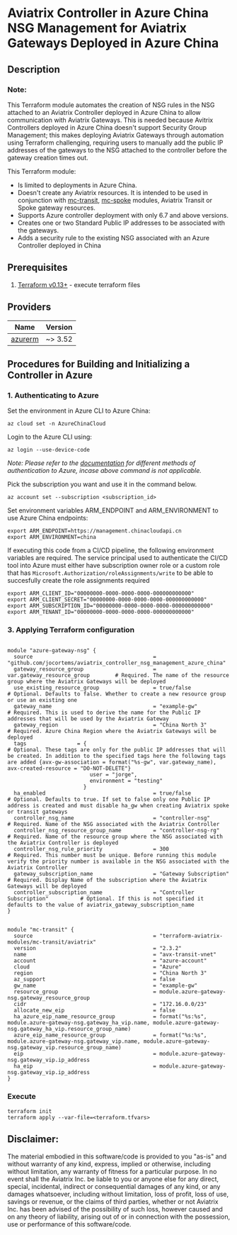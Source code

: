# Aviatrix Controller in Azure China NSG Management for Aviatrix Gateways Deployed in Azure China

## Description

### Note:

This Terraform module automates the creation of NSG rules in the NSG attached to an Aviatrix Controller deployed in Azure China to allow communication with Aviatrix Gateways. This is needed because Avitrix Controllers deployed in Azure China doesn't support Security Group Management; this makes deploying Aviatrix Gateways through automation using Terraform challenging, requiring users to manually add the public IP addresses of the gateways to the NSG attached to the controller before the gateway creation times out.

This Terraform module:

- Is limited to deployments in Azure China.
- Doesn't create any Aviatrix resources. It is intended to be used in conjunction with [mc-transit](https://registry.terraform.io/modules/terraform-aviatrix-modules/mc-transit/aviatrix/latest), [mc-spoke](https://registry.terraform.io/modules/terraform-aviatrix-modules/mc-spoke/aviatrix/latest) modules, Aviatrix Transit or Spoke gateway resources.
- Supports Azure controller deployment with only 6.7 and above versions.
- Creates one or two Standard Public IP addresses to be associated with the gateways.
- Adds a security rule to the existing NSG associated with an Azure Controller deployed in China


## Prerequisites

1. [Terraform v0.13+](https://www.terraform.io/downloads.html) - execute terraform files


## Providers

| Name | Version |
|------|---------|
| <a name="provider_azurerm"></a> [azurerm](#provider\_azurerm) | ~> 3.52 |


## Procedures for Building and Initializing a Controller in Azure

### 1. Authenticating to Azure

Set the environment in Azure CLI to Azure China:

```shell
az cloud set -n AzureChinaCloud
```

Login to the Azure CLI using:

```shell
az login --use-device-code
````
*Note: Please refer to the [documentation](https://registry.terraform.io/providers/hashicorp/azuread/latest/docs#authenticating-to-azure-active-directory) for different methods of authentication to Azure, incase above command is not applicable.*

Pick the subscription you want and use it in the command below.

```shell
az account set --subscription <subscription_id>
```

Set environment variables ARM_ENDPOINT and ARM_ENVIRONMENT to use Azure China endpoints:

  ``` shell
  export ARM_ENDPOINT=https://management.chinacloudapi.cn
  export ARM_ENVIRONMENT=china
  ```

If executing this code from a CI/CD pipeline, the following environment variables are required. The service principal used to authenticate the CI/CD tool into Azure must either have subscription owner role or a custom role that has `Microsoft.Authorization/roleAssignments/write` to be able to succesfully create the role assignments required

``` shell
export ARM_CLIENT_ID="00000000-0000-0000-0000-000000000000"
export ARM_CLIENT_SECRET="00000000-0000-0000-0000-000000000000"
export ARM_SUBSCRIPTION_ID="00000000-0000-0000-0000-000000000000"
export ARM_TENANT_ID="00000000-0000-0000-0000-000000000000"
```

### 3. Applying Terraform configuration

```hcl

module "azure-gateway-nsg" {
  source                                      = "github.com/jocortems/aviatrix_controller_nsg_management_azure_china"
  gateway_resource_group                      = var.gateway_resource_group        # Required. The name of the resource group where the Aviatrix Gateways will be deployed
  use_existing_resource_group                 = true/false                        # Optional. Defaults to false. Whether to create a new resource group or use an existing one
  gateway_name                                = "example-gw"                      # Required. This is used to derive the name for the Public IP addresses that will be used by the Aviatrix Gateway
  gateway_region                              = "China North 3"                   # Required. Azure China Region where the Aviatrix Gateways will be deployed
  tags                = {                                                         # Optional. These tags are only for the public IP addresses that will be created. In addition to the specified tags here the following tags are added {avx-gw-association = format("%s-gw", var.gateway_name), avx-created-resource = "DO-NOT-DELETE"} 
                          user = "jorge",
                          environment = "testing"
                        }
  ha_enabled                                  = true/false                         # Optional. Defaults to true. If set to false only one Public IP address is created and must disable ha_gw when creating Aviatrix spoke or transit gateways              
  controller_nsg_name                         = "controller-nsg"                   # Required. Name of the NSG associated with the Aviatrix Controller
  controller_nsg_resource_group_name          = "controller-nsg-rg"                # Required. Name of the resource group where the NSG associated with the Aviatrix Controller is deployed
  controller_nsg_rule_priority                = 300                                # Required. This number must be unique. Before running this module verify the priority number is available in the NSG associated with the Aviatrix Controller
  gateway_subscription_name                   = "Gateway Subscription"             # Required. Display Name of the subscription where the Aviatrix Gateways will be deployed
  controller_subscription_name                = "Controller Subscription"          # Optional. If this is not specified it defaults to the value of aviatrix_gateway_subscription_name
}


module "mc-transit" {
  source                                      = "terraform-aviatrix-modules/mc-transit/aviatrix"
  version                                     = "2.3.2"
  name                                        = "avx-transit-vnet"
  account                                     = "azure-account"
  cloud                                       = "Azure"
  region                                      = "China North 3"
  az_support                                  = false
  gw_name                                     = "example-gw"
  resource_group                              = module.azure-gateway-nsg.gateway_resource_group
  cidr                                        = "172.16.0.0/23"
  allocate_new_eip                            = false
  ha_azure_eip_name_resource_group            = format("%s:%s", module.azure-gateway-nsg.gateway_ha_vip.name, module.azure-gateway-nsg.gateway_ha_vip.resource_group_name)
  azure_eip_name_resource_group               = format("%s:%s", module.azure-gateway-nsg.gateway_vip.name, module.azure-gateway-nsg.gateway_vip.resource_group_name)
  eip                                         = module.azure-gateway-nsg.gateway_vip.ip_address
  ha_eip                                      = module.azure-gateway-nsg.gateway_vip.ip_address
}
```

### Execute

```shell
terraform init
terraform apply --var-file=<terraform.tfvars>
````

## **Disclaimer**:

The material embodied in this software/code is provided to you "as-is" and without warranty of any kind, express, implied or otherwise, including without limitation, any warranty of fitness for a particular purpose. In no event shall the Aviatrix Inc. be liable to you or anyone else for any direct, special, incidental, indirect or consequential damages of any kind, or any damages whatsoever, including without limitation, loss of profit, loss of use, savings or revenue, or the claims of third parties, whether or not Aviatrix Inc. has been advised of the possibility of such loss, however caused and on any theory of liability, arising out of or in connection with the possession, use or performance of this software/code.
